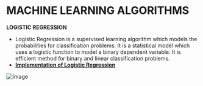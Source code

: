 # **MACHINE LEARNING ALGORITHMS**

**LOGISTIC REGRESSION**
- Logistic Regression is a supervised learning algorithm which models the probabilities for classification problems. It is a statistical model which uses a logistic function to model a binary dependent variable. It is efficient method for binary and linear classification problems.
- [**Implementation of Logistic Regression**](https://github.com/ThinamXx/MachineLearning__Algorithms/tree/main/LogisticRegression)

![Image](https://github.com/ThinamXx/300Days__MachineLearningDeepLearning/blob/main/Images/Day%20123a.PNG)
